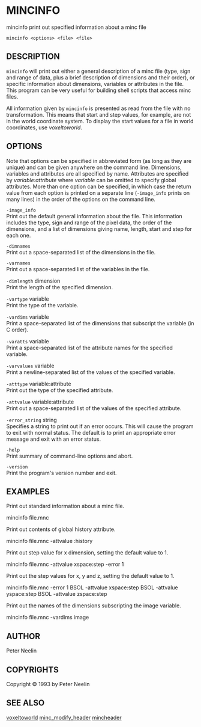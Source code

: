 ---
---
# MINCINFO

mincinfo print out specified information about a minc file

`mincinfo <options> <file> <file>`

## DESCRIPTION

`mincinfo` will print out either a general description of a minc file (type, sign and range of data, plus a brief description of dimensions and their order), or specific information about dimensions, variables or attributes in the file. This program can be very useful for building shell scripts that access minc files.

All information given by `mincinfo` is presented as read from the file with no transformation. This means that start and step values, for example, are not in the world coordinate system. To display the start values for a file in world coordinates, use *voxeltoworld*.

## OPTIONS

Note that options can be specified in abbreviated form (as long as they are unique) and can be given anywhere on the command line. Dimensions, variables and attributes are all specified by name. Attributes are specified by *variable:attribute* where *variable* can be omitted to specify global attributes. More than one option can be specified, in which case the return value from each option is printed on a separate line (`-image_info` prints on many lines) in the order of the options on the command line.

`-image_info`  
Print out the default general information about the file. This information includes the type, sign and range of the pixel data, the order of the dimensions, and a list of dimensions giving name, length, start and step for each one.

`-dimnames`  
Print out a space-separated list of the dimensions in the file.

`-varnames`  
Print out a space-separated list of the variables in the file.

`-dimlength` dimension  
Print the length of the specified dimension.

`-vartype` variable  
Print the type of the variable.

`-vardims` variable  
Print a space-separated list of the dimensions that subscript the variable (in C order).

`-varatts` variable  
Print a space-separated list of the attribute names for the specified variable.

`-varvalues` variable  
Print a newline-separated list of the values of the specified variable.

`-atttype` variable:attribute  
Print out the type of the specified attribute.

`-attvalue` variable:attribute  
Print out a space-separated list of the values of the specified attribute.

`-error_string` string  
Specifies a string to print out if an error occurs. This will cause the program to exit with normal status. The default is to print an appropriate error message and exit with an error status.

`-help`  
Print summary of command-line options and abort.

`-version`  
Print the program's version number and exit.

## EXAMPLES

Print out standard information about a minc file.

mincinfo file.mnc

Print out contents of global history attribute.

mincinfo file.mnc -attvalue :history

Print out step value for x dimension, setting the default value to 1.

mincinfo file.mnc -attvalue xspace:step -error 1

Print out the step values for x, y and z, setting the default value to 1.

mincinfo file.mnc -error 1 BSOL -attvalue xspace:step BSOL -attvalue yspace:step BSOL -attvalue zspace:step

Print out the names of the dimensions subscripting the image variable.

mincinfo file.mnc -vardims image

## AUTHOR

Peter Neelin

## COPYRIGHTS

Copyright © 1993 by Peter Neelin

## SEE ALSO

[voxeltoworld](voxeltoworld) [minc_modify_header](minc_modify_header) [mincheader](mincheader)
